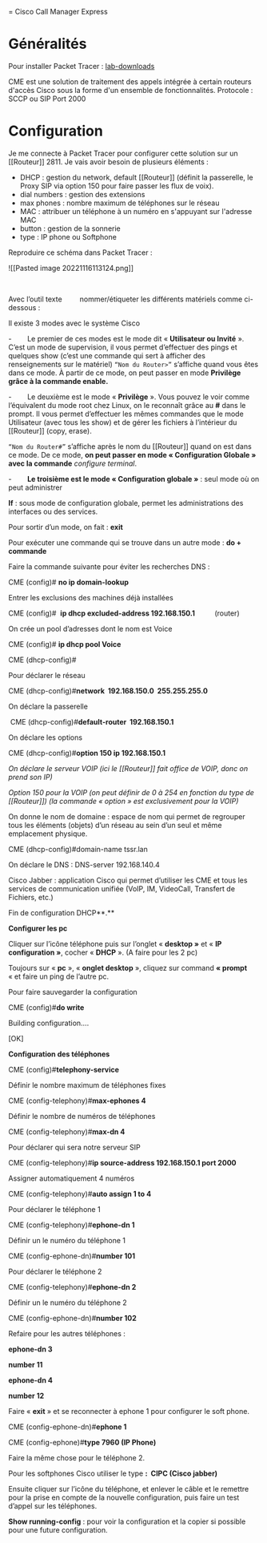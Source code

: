 = Cisco Call Manager Express

# Généralités

Pour installer Packet Tracer : [lab-downloads](https://skillsforall.com/resources/lab-downloads)

CME est une solution de traitement des appels intégrée à certain routeurs d'accès Cisco sous la forme d'un ensemble de fonctionnalités.
Protocole : SCCP ou SIP
Port 2000

# Configuration

Je me connecte à Packet Tracer pour configurer cette solution sur un [[Routeur]] 2811. 
Je vais avoir besoin de plusieurs éléments : 
- DHCP : gestion du network, default [[Routeur]] (définit la passerelle, le Proxy SIP via option 150 pour faire passer les flux de voix).
- dial numbers : gestion des extensions
- max phones : nombre maximum de téléphones sur le réseau
- MAC : attribuer un téléphone à un numéro en s'appuyant sur l'adresse MAC
- button : gestion de la sonnerie
- type : IP phone ou Softphone

Reproduire ce schéma dans Packet Tracer : 

![[Pasted image 20221116113124.png]]




 

  

Avec l’outil texte         nommer/étiqueter les différents matériels comme ci-dessous :

Il existe 3 modes avec le système Cisco

-        Le premier de ces modes est le mode dit « **Utilisateur ou Invité** ». C’est un mode de supervision, il vous permet d’effectuer des pings et quelques show (c’est une commande qui sert à afficher des renseignements sur le matériel) `“Nom du Router>”` s’affiche quand vous êtes dans ce mode. À partir de ce mode, on peut passer en mode **Privilège grâce à la commande enable.**

-        Le deuxième est le mode « **Privilège** ». Vous pouvez le voir comme l’équivalent du mode root chez Linux, on le reconnaît grâce au **#** dans le prompt. Il vous permet d’effectuer les mêmes commandes que le mode Utilisateur (avec tous les show) et de gérer les fichiers à l’intérieur du [[Routeur]] (copy, erase).

`“Nom du Router#”` s’affiche après le nom du [[Routeur]] quand on est dans ce mode. De ce mode, **on peut passer en mode « Configuration Globale » avec la commande** _configure terminal_.

-        **Le troisième est le mode « Configuration globale »** : seul mode où on peut administrer

**If** : sous mode de configuration globale, permet les administrations des interfaces ou des services.

Pour sortir d’un mode, on fait : **exit**

Pour exécuter une commande qui se trouve dans un autre mode : **do + commande**

Faire la commande suivante pour éviter les recherches DNS :

CME (config)# **no ip domain-lookup**

Entrer les exclusions des machines déjà installées

CME (config)#  **ip dhcp excluded-address 192.168.150.1**          (router)

On crée un pool d’adresses dont le nom est Voice

CME (config)# **ip dhcp pool Voice**

CME (dhcp-config)#

Pour déclarer le réseau

CME (dhcp-config)#**network  192.168.150.0  255.255.255.0**

On déclare la passerelle

 CME (dhcp-config)#**default-router  192.168.150.1**

On déclare les options

CME (dhcp-config)#**option 150 ip 192.168.150.1**

_On déclare le serveur VOIP (ici le [[Routeur]] fait office de VOIP, donc on prend son IP)_

_Option 150 pour la VOIP (on peut définir de 0 à 254 en fonction du type de [[Routeur]]) (la commande « option » est exclusivement pour la VOIP)_

On donne le nom de domaine : espace de nom qui permet de regrouper tous les éléments (objets) d’un réseau au sein d’un seul et même emplacement physique.

CME (dhcp-config)#domain-name tssr.lan

On déclare le DNS : DNS-server 192.168.140.4

Cisco Jabber : application Cisco qui permet d’utiliser les CME et tous les services de communication unifiée (VoIP, IM, VideoCall, Transfert de Fichiers, etc.)

Fin de configuration DHCP**.**

**Configurer les pc**

Cliquer sur l’icône téléphone puis sur l’onglet « **desktop »** et « **IP configuration »**, cocher « **DHCP** ». (A faire pour les 2 pc)

  

Toujours sur « **pc** », « **onglet desktop** », cliquez sur command **« prompt** « et faire un ping de l’autre pc.

Pour faire sauvegarder la configuration

CME (config)#**do write**

Building configuration….

[OK]

**Configuration des téléphones**

CME (config)#**telephony-service**

Définir le nombre maximum de téléphones fixes

CME (config-telephony)#**max-ephones 4** 

Définir le nombre de numéros de téléphones

CME (config-telephony)#**max-dn 4**

Pour déclarer qui sera notre serveur SIP

CME (config-telephony)#**ip source-address 192.168.150.1 port 2000**

Assigner automatiquement 4 numéros

CME (config-telephony)#**auto assign 1 to 4**         

Pour déclarer le téléphone 1

CME (config-telephony)#**ephone-dn 1**  

Définir un le numéro du téléphone 1

CME (config-ephone-dn)#**number 101**  

Pour déclarer le téléphone 2

CME (config-telephony)#**ephone-dn 2**  

Définir un le numéro du téléphone 2

CME (config-ephone-dn)#**number 102**  

Refaire pour les autres téléphones :

**ephone-dn 3**

**number 11**   

**ephone-dn 4**

**number 12**   

Faire « **exit** » et se reconnecter à ephone 1 pour configurer le soft phone.

CME (config-ephone-dn)#**ephone 1**

CME (config-ephone)#**type 7960 (IP Phone)**

Faire la même chose pour le téléphone 2.

Pour les softphones Cisco utiliser le type **:  CIPC (Cisco jabber)**

Ensuite cliquer sur l’icône du téléphone, et enlever le câble et le remettre pour la prise en compte de la nouvelle configuration, puis faire un test d’appel sur les téléphones.

**Show running-config** : pour voir la configuration et la copier si possible pour une future configuration.